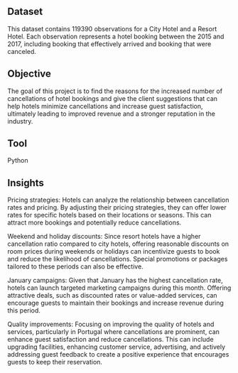 
## Dataset
This dataset contains 119390 observations for a City Hotel and a Resort Hotel. Each observation represents a hotel booking between the 2015 and 2017, including booking that effectively arrived and booking that were canceled.
## Objective
The goal of this project is to find the reasons for the increased number of cancellations of hotel bookings and give the client suggestions that can help hotels minimize cancellations and increase guest satisfaction, ultimately leading to improved revenue and a stronger reputation in the industry.
## Tool
Python
## Insights
Pricing strategies: Hotels can analyze the relationship between cancellation rates and pricing. By adjusting their pricing strategies, they can offer lower rates for specific hotels based on their locations or seasons. This can attract more bookings and potentially reduce cancellations.

Weekend and holiday discounts: Since resort hotels have a higher cancellation ratio compared to city hotels, offering reasonable discounts on room prices during weekends or holidays can incentivize guests to book and reduce the likelihood of cancellations. Special promotions or packages tailored to these periods can also be effective.

January campaigns: Given that January has the highest cancellation rate, hotels can launch targeted marketing campaigns during this month. Offering attractive deals, such as discounted rates or value-added services, can encourage guests to maintain their bookings and increase revenue during this period.

Quality improvements: Focusing on improving the quality of hotels and services, particularly in Portugal where cancellations are prominent, can enhance guest satisfaction and reduce cancellations. This can include upgrading facilities, enhancing customer service, advertising, and actively addressing guest feedback to create a positive experience that encourages guests to keep their reservation.
